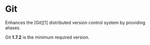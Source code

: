 # Git

Enhances the [Git][1] distributed version control system by providing aliases.

Git **1.7.2** is the minimum required version.
